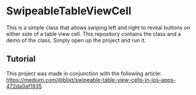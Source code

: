 SwipeableTableViewCell
======================

This is a simple class that allows swiping left and right to reveal
buttons on either side of a table view cell. This repository contains
the class and a demo of the class. Simply open up the project and run
it.

Tutorial
--------

This project was made in conjunction with the following article:
https://medium.com/@blixt/swipeable-table-view-cells-in-ios-apps-472da0af1935
